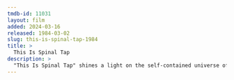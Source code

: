 ```yaml
---
tmdb-id: 11031
layout: film
added: 2024-03-16
released: 1984-03-02
slug: this-is-spinal-tap-1984
title: >
  This Is Spinal Tap
description: >
  "This Is Spinal Tap" shines a light on the self-contained universe of a metal band struggling to get back on the charts, including everything from its complicated history of ups and downs, gold albums, name changes and undersold concert dates, along with the full host of requisite groupies, promoters, hangers-on and historians, sessions, release events and those special behind-the-scenes moments that keep it all real.
---
```

